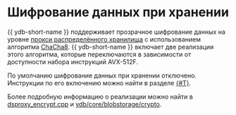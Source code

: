 # Шифрование данных при хранении

{{ ydb-short-name }} поддерживает прозрачное шифрование данных на уровне [прокси распределённого хранилища](../../concepts/glossary.md#ds-proxy) с использованием алгоритма [ChaCha8](https://cr.yp.to/chacha/chacha-20080128.pdf). {{ ydb-short-name }} включает две реализации этого алгоритма, которые переключаются в зависимости от доступности набора инструкций AVX-512F.

По умолчанию шифрование данных при хранении отключено. Инструкции по его включению можно найти в разделе [{#T}](../../deploy/configuration/config.md#domains-blob).

Более подробную информацию о реализации можно найти в [dsproxy_encrypt.cpp](https://github.com/ydb-platform/ydb/blob/main/ydb/core/blobstorage/dsproxy/dsproxy_encrypt.cpp) и [ydb/core/blobstorage/crypto](https://github.com/ydb-platform/ydb/tree/main/ydb/core/blobstorage/crypto).